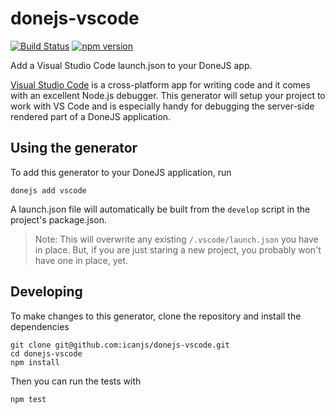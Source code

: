 # donejs-vscode

[![Build Status](https://travis-ci.org/icanjs/donejs-vscode.svg?branch=master)](https://travis-ci.org/icanjs/donejs-vscode)
[![npm version](https://badge.fury.io/js/donejs-vscode.svg)](http://badge.fury.io/js/donejs-vscode)

Add a Visual Studio Code launch.json to your DoneJS app.

[Visual Studio Code](https://code.visualstudio.com/) is a cross-platform app for writing code and it comes with an excellent Node.js debugger.  This generator will setup your project to work with VS Code and is especially handy for debugging the server-side rendered part of a DoneJS application.

## Using the generator

To add this generator to your DoneJS application, run

```
donejs add vscode
```

A launch.json file will automatically be built from the `develop` script in the project's package.json.  

> Note: This will overwrite any existing `/.vscode/launch.json` you have in place.  But, if you are just staring a new project, you probably won't have one in place, yet.

## Developing

To make changes to this generator, clone the repository and install the dependencies

```
git clone git@github.com:icanjs/donejs-vscode.git
cd donejs-vscode
npm install
```

Then you can run the tests with

```
npm test
```
